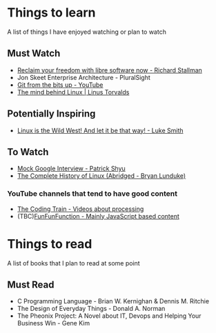 # Things to learn
A list of things I have enjoyed watching or plan to watch

## Must Watch
* [Reclaim your freedom with libre software now - Richard Stallman](https://youtu.be/n9YDz-Iwgyw)
* Jon Skeet Enterprise Architecture - PluralSight 
* [Git from the bits up - YouTube](https://www.youtube.com/watch?v=MYP56QJpDr4)
* [The mind behind Linux | Linus Torvalds](https://www.youtube.com/watch?v=o8NPllzkFhE)

## Potentially Inspiring
* [Linux is the Wild West! And let it be that way! - Luke Smith](https://www.youtube.com/watch?v=PnCXJn2cRf4)

## To Watch
* [Mock Google Interview - Patrick Shyu](https://www.youtube.com/watch?v=IWvbPIYQPFM)
* [The Complete History of Linux (Abridged - Bryan Lunduke)](https://www.youtube.com/watch?v=UjDQtNYxtbU)

### YouTube channels that tend to have good content
* [The Coding Train - Videos about processing](https://www.youtube.com/thecodingtrain)
* (TBC)[FunFunFunction - Mainly JavaScript based content](https://www.youtube.com/channel/UCO1cgjhGzsSYb1rsB4bFe4Q)

# Things to read
A list of books that I plan to read at some point

##  Must Read
* C Programming Language - Brian W. Kernighan & Dennis M. Ritchie
* The Design of Everyday Things - Donald A. Norman
* The Pheonix Project: A Novel about IT, Devops and Helping Your Business Win - Gene Kim
